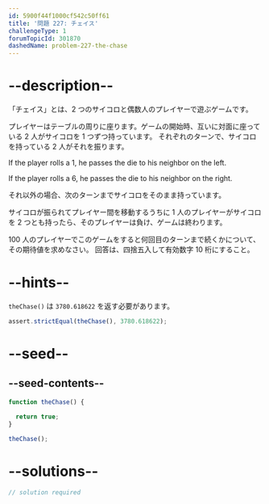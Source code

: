 ```yaml
---
id: 5900f44f1000cf542c50ff61
title: '問題 227: チェイス'
challengeType: 1
forumTopicId: 301870
dashedName: problem-227-the-chase
---
```


# --description--

「チェイス」とは、2 つのサイコロと偶数人のプレイヤーで遊ぶゲームです。

プレイヤーはテーブルの周りに座ります。ゲームの開始時、互いに対面に座っている 2 人がサイコロを 1 つずつ持っています。 それぞれのターンで、サイコロを持っている 2 人がそれを振ります。

If the player rolls a 1, he passes the die to his neighbor on the left.

If the player rolls a 6, he passes the die to his neighbor on the right.

それ以外の場合、次のターンまでサイコロをそのまま持っています。

サイコロが振られてプレイヤー間を移動するうちに 1 人のプレイヤーがサイコロを 2 つとも持ったら、そのプレイヤーは負け、ゲームは終わります。

100 人のプレイヤーでこのゲームをすると何回目のターンまで続くかについて、その期待値を求めなさい。 回答は、四捨五入して有効数字 10 桁にすること。

# --hints--

`theChase()` は `3780.618622` を返す必要があります。

```js
assert.strictEqual(theChase(), 3780.618622);
```

# --seed--

## --seed-contents--

```js
function theChase() {

  return true;
}

theChase();
```

# --solutions--

```js
// solution required
```
